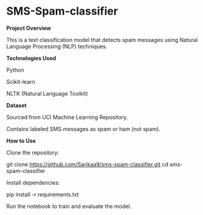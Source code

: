 # SMS-Spam-classifier
**Project Overview**

This is a text classification model that detects spam messages using Natural Language Processing (NLP) techniques.

**Technologies Used**

Python

Scikit-learn

NLTK (Natural Language Toolkit)

**Dataset**

Sourced from UCI Machine Learning Repository.

Contains labeled SMS messages as spam or ham (not spam).

**How to Use**

Clone the repository:

git clone https://github.com/Sarikaa9/sms-spam-classifier.git
cd sms-spam-classifier

Install dependencies:

pip install -r requirements.txt

Run the notebook to train and evaluate the model.
